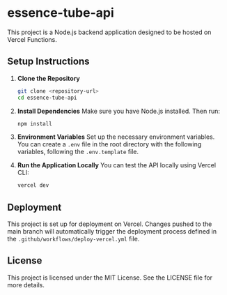 # essence-tube-api

This project is a Node.js backend application designed to be hosted on Vercel Functions.

## Setup Instructions

1. **Clone the Repository**
   ```bash
   git clone <repository-url>
   cd essence-tube-api
   ```

2. **Install Dependencies**
   Make sure you have Node.js installed. Then run:
   ```bash
   npm install
   ```

3. **Environment Variables**
   Set up the necessary environment variables. You can create a `.env` file in the root directory with the following variables, following the `.env.template` file.

4. **Run the Application Locally**
   You can test the API locally using Vercel CLI:
   ```bash
   vercel dev
   ```

## Deployment

This project is set up for deployment on Vercel. Changes pushed to the main branch will automatically trigger the deployment process defined in the `.github/workflows/deploy-vercel.yml` file.

## License

This project is licensed under the MIT License. See the LICENSE file for more details.
